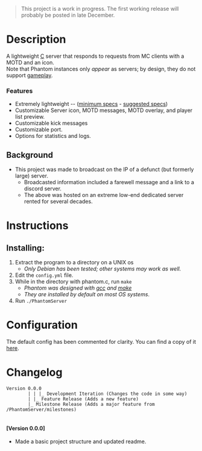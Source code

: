 
> This project is a work in progress. The first working release will probably be posted in late December.

# Description
A lightweight [C](https://www.iso.org/standard/74528.html) server that responds to requests from MC clients with a MOTD and an icon.
<br />Note that Phantom instances only *appear* as servers; by design, they do not support [gameplay](https://minecraft.fandom.com/wiki/Gameplay).

### Features
- Extremely lightweight -- ([minimum specs](https://github.com/wemos/docs/blob/master/docs/en/w600/w600_pico.rst#w600-pico) - [suggested specs](https://www.friendlyarm.com/index.php?route=product/product&product_id=132))
- Customizable Server icon, MOTD messages, MOTD overlay, and player list preview.
- Customizable kick messages
- Customizable port.
- Options for statistics and logs.

## Background
- This project was made to broadcast on the IP of a defunct (but formerly large) server.
  - Broadcasted information included a farewell message and a link to a discord server.
  - The above was hosted on an extreme low-end dedicated server rented for several decades.

# Instructions
## Installing:
1. Extract the program to a directory on a UNIX os
   - *Only Debian has been tested; other systems may work as well.*
2. Edit the `config.yml` file.
3. While in the directory with phantom.c, run `make`
   - *Phantom was designed with [gcc](https://gcc.gnu.org/) and [make](https://www.gnu.org/software/make/manual/make.html)*
   - *They are installed by default on most OS systems*.
4. Run `./PhantomServer`

# Configuration
The default config has been commented for clarity.
You can find a copy of it [here](https://github.com/the-lockedcraft-legacy-organization/PhantomServer/blob/c/config.yml).

# Changelog
```
Version 0.0.0
        | | |_ Development Iteration (Changes the code in some way)
        | |_ Feature Release (Adds a new feature)
        |_ Milestone Release (Adds a major feature from /PhantomServer/milestones)
        
```
#### [Version 0.0.0]
 - Made a basic project structure and updated readme.
